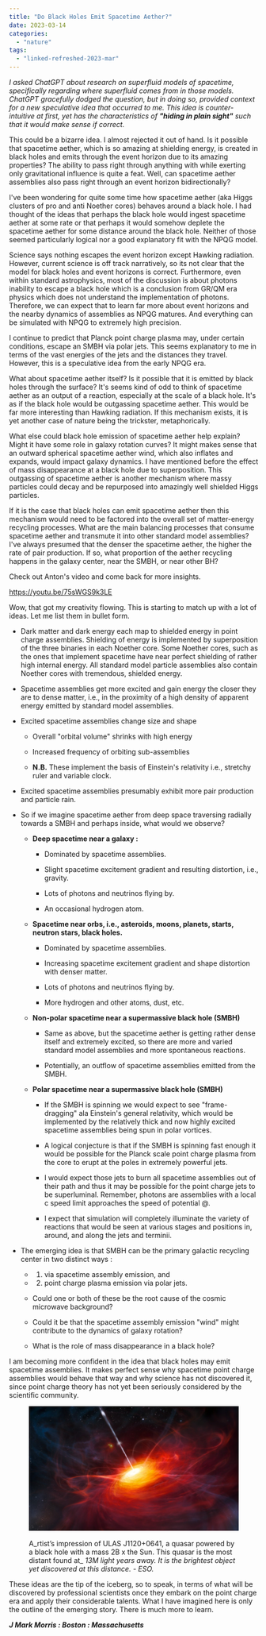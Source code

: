 ```yaml
---
title: "Do Black Holes Emit Spacetime Aether?"
date: 2023-03-14
categories: 
  - "nature"
tags: 
  - "linked-refreshed-2023-mar"
---
```


_I asked ChatGPT about research on superfluid models of spacetime, specifically regarding where superfluid comes from in those models. ChatGPT gracefully dodged the question, but in doing so, provided context for a new speculative idea that occurred to me. This idea is counter-intuitive at first, yet has the characteristics of **"hiding in plain sight"** such that it would make sense if correct._

This could be a bizarre idea. I almost rejected it out of hand. Is it possible that spacetime aether, which is so amazing at shielding energy, is created in black holes and emits through the event horizon due to its amazing properties? The ability to pass right through anything with while exerting only gravitational influence is quite a feat. Well, can spacetime aether assemblies also pass right through an event horizon bidirectionally?

I've been wondering for quite some time how spacetime aether (aka Higgs clusters of pro and anti Noether cores) behaves around a black hole. I had thought of the ideas that perhaps the black hole would ingest spacetime aether at some rate or that perhaps it would somehow deplete the spacetime aether for some distance around the black hole. Neither of those seemed particularly logical nor a good explanatory fit with the NPQG model.

Science says nothing escapes the event horizon except Hawking radiation. However, current science is off track narratively, so its not clear that the model for black holes and event horizons is correct. Furthermore, even within standard astrophysics, most of the discussion is about photons inability to escape a black hole which is a conclusion from GR/QM era physics which does not understand the implementation of photons. Therefore, we can expect that to learn far more about event horizons and the nearby dynamics of assemblies as NPQG matures. And everything can be simulated with NPQG to extremely high precision.

I continue to predict that Planck point charge plasma may, under certain conditions, escape an SMBH via polar jets. This seems explanatory to me in terms of the vast energies of the jets and the distances they travel. However, this is a speculative idea from the early NPQG era.

What about spacetime aether itself? Is it possible that it is emitted by black holes through the surface? It's seems kind of odd to think of spacetime aether as an output of a reaction, especially at the scale of a black hole. It's as if the black hole would be outgassing spacetime aether. This would be far more interesting than Hawking radiation. If this mechanism exists, it is yet another case of nature being the trickster, metaphorically.

What else could black hole emission of spacetime aether help explain? Might it have some role in galaxy rotation curves? It might makes sense that an outward spherical spacetime aether wind, which also inflates and expands, would impact galaxy dynamics. I have mentioned before the effect of mass disappearance at a black hole due to superposition. This outgassing of spacetime aether is another mechanism where massy particles could decay and be repurposed into amazingly well shielded Higgs particles.

If it is the case that black holes can emit spacetime aether then this mechanism would need to be factored into the overall set of matter-energy recycling processes. What are the main balancing processes that consume spacetime aether and transmute it into other standard model assemblies? I've always presumed that the denser the spacetime aether, the higher the rate of pair production. If so, what proportion of the aether recycling happens in the galaxy center, near the SMBH, or near other BH?

Check out Anton's video and come back for more insights.

https://youtu.be/75sWGS9k3LE

Wow, that got my creativity flowing. This is starting to match up with a lot of ideas. Let me list them in bullet form.

- Dark matter and dark energy each map to shielded energy in point charge assemblies. Shielding of energy is implemented by superposition of the three binaries in each Noether core. Some Noether cores, such as the ones that implement spacetime have near perfect shielding of rather high internal energy. All standard model particle assemblies also contain Noether cores with tremendous, shielded energy.

- Spacetime assemblies get more excited and gain energy the closer they are to dense matter, i.e., in the proximity of a high density of apparent energy emitted by standard model assemblies.

- Excited spacetime assemblies change size and shape
    - Overall "orbital volume" shrinks with high energy
    
    - Increased frequency of orbiting sub-assemblies
    
    - **N.B.** These implement the basis of Einstein's relativity i.e., stretchy ruler and variable clock.

- Excited spacetime assemblies presumably exhibit more pair production and particle rain.

- So if we imagine spacetime aether from deep space traversing radially towards a SMBH and perhaps inside, what would we observe?
    - **Deep spacetime near a galaxy :**
        - Dominated by spacetime assemblies.
        
        - Slight spacetime excitement gradient and resulting distortion, i.e., gravity.
        
        - Lots of photons and neutrinos flying by.
        
        - An occasional hydrogen atom.
    
    - **Spacetime near orbs, i.e., asteroids, moons, planets, starts, neutron stars, black holes.**
        - Dominated by spacetime assemblies.
        
        - Increasing spacetime excitement gradient and shape distortion with denser matter.
        
        - Lots of photons and neutrinos flying by.
        
        - More hydrogen and other atoms, dust, etc.
    
    - **Non-polar spacetime near a supermassive black hole (SMBH)**
        - Same as above, but the spacetime aether is getting rather dense itself and extremely excited, so there are more and varied standard model assemblies and more spontaneous reactions.
        
        - Potentially, an outflow of spacetime assemblies emitted from the SMBH.
    
    - **Polar spacetime near a supermassive black hole (SMBH)**
        - If the SMBH is spinning we would expect to see "frame-dragging" ala Einstein's general relativity, which would be implemented by the relatively thick and now highly excited spacetime assemblies being spun in polar vortices.
        
        - A logical conjecture is that if the SMBH is spinning fast enough it would be possible for the Planck scale point charge plasma from the core to erupt at the poles in extremely powerful jets.
        
        - I would expect those jets to burn all spacetime assemblies out of their path and thus it may be possible for the point charge jets to be superluminal. Remember, photons are assemblies with a local c speed limit approaches the speed of potential @.
        
        - I expect that simulation will completely illuminate the variety of reactions that would be seen at various stages and positions in, around, and along the jets and terminii.

- The emerging idea is that SMBH can be the primary galactic recycling center in two distinct ways :
    - 1) via spacetime assembly emission, and
    
    - 2) point charge plasma emission via polar jets.
    
    - Could one or both of these be the root cause of the cosmic microwave background?
    
    - Could it be that the spacetime assembly emission "wind" might contribute to the dynamics of galaxy rotation?
    
    - What is the role of mass disappearance in a black hole?

I am becoming more confident in the idea that black holes may emit spacetime assemblies. It makes perfect sense why spacetime point charge assemblies would behave that way and why science has not discovered it, since point charge theory has not yet been seriously considered by the scientific community.

<figure>

![](images/eso1122a.jpeg?w=1024)

<figcaption>

A_rtist’s impression of ULAS J1120+0641, a quasar powered by a black hole with a mass 2B x the Sun. This quasar is the most distant found at_ _13M light years away._ _It is the brightest object yet discovered at this distance. - ESO._

</figcaption>

</figure>

These ideas are the tip of the iceberg, so to speak, in terms of what will be discovered by professional scientists once they embark on the point charge era and apply their considerable talents. What I have imagined here is only the outline of the emerging story. There is much more to learn.

**_J Mark Morris : Boston : Massachusetts_**
